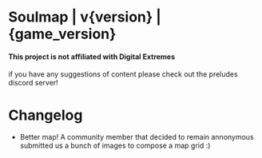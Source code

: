 # Soulmap | v{version} | {game_version}

#### This project is not affiliated with Digital Extremes
if you have any suggestions of content please check out the preludes discord server!


# Changelog 
- Better map! A community member that decided to remain annonymous submitted us a bunch of images to compose a map grid :)